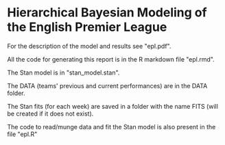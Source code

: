 # Hierarchical Bayesian Modeling of the English Premier League

For the description of the model and results see "epl.pdf". 

All the code for generating this report is in the R markdown file "epl.rmd".

The Stan model is in "stan_model.stan".

The DATA (teams' previous and current performances) are in the DATA folder.

The Stan fits (for each week) are saved in a folder with the name FITS (will be created if it does not exist).

The code to read/munge data and fit the Stan model is also present in the file "epl.R"
